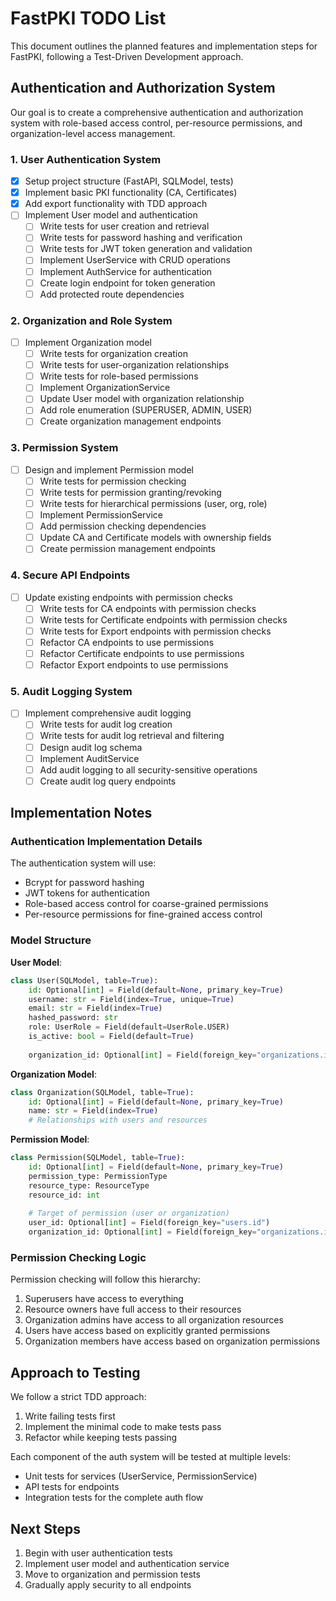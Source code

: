 # FastPKI TODO List

This document outlines the planned features and implementation steps for FastPKI, following a Test-Driven Development approach.

## Authentication and Authorization System

Our goal is to create a comprehensive authentication and authorization system with role-based access control, per-resource permissions, and organization-level access management.

### 1. User Authentication System

- [x] Setup project structure (FastAPI, SQLModel, tests)
- [x] Implement basic PKI functionality (CA, Certificates)
- [x] Add export functionality with TDD approach
- [ ] Implement User model and authentication
  - [ ] Write tests for user creation and retrieval
  - [ ] Write tests for password hashing and verification
  - [ ] Write tests for JWT token generation and validation
  - [ ] Implement UserService with CRUD operations
  - [ ] Implement AuthService for authentication
  - [ ] Create login endpoint for token generation
  - [ ] Add protected route dependencies

### 2. Organization and Role System

- [ ] Implement Organization model
  - [ ] Write tests for organization creation
  - [ ] Write tests for user-organization relationships
  - [ ] Write tests for role-based permissions
  - [ ] Implement OrganizationService
  - [ ] Update User model with organization relationship
  - [ ] Add role enumeration (SUPERUSER, ADMIN, USER)
  - [ ] Create organization management endpoints

### 3. Permission System

- [ ] Design and implement Permission model
  - [ ] Write tests for permission checking
  - [ ] Write tests for permission granting/revoking
  - [ ] Write tests for hierarchical permissions (user, org, role)
  - [ ] Implement PermissionService
  - [ ] Add permission checking dependencies
  - [ ] Update CA and Certificate models with ownership fields
  - [ ] Create permission management endpoints

### 4. Secure API Endpoints

- [ ] Update existing endpoints with permission checks
  - [ ] Write tests for CA endpoints with permission checks
  - [ ] Write tests for Certificate endpoints with permission checks
  - [ ] Write tests for Export endpoints with permission checks
  - [ ] Refactor CA endpoints to use permissions
  - [ ] Refactor Certificate endpoints to use permissions
  - [ ] Refactor Export endpoints to use permissions

### 5. Audit Logging System

- [ ] Implement comprehensive audit logging
  - [ ] Write tests for audit log creation
  - [ ] Write tests for audit log retrieval and filtering
  - [ ] Design audit log schema
  - [ ] Implement AuditService
  - [ ] Add audit logging to all security-sensitive operations
  - [ ] Create audit log query endpoints

## Implementation Notes

### Authentication Implementation Details

The authentication system will use:
- Bcrypt for password hashing
- JWT tokens for authentication
- Role-based access control for coarse-grained permissions
- Per-resource permissions for fine-grained access control

### Model Structure

**User Model**:
```python
class User(SQLModel, table=True):
    id: Optional[int] = Field(default=None, primary_key=True)
    username: str = Field(index=True, unique=True)
    email: str = Field(index=True)
    hashed_password: str
    role: UserRole = Field(default=UserRole.USER)
    is_active: bool = Field(default=True)
    
    organization_id: Optional[int] = Field(foreign_key="organizations.id")
```

**Organization Model**:
```python
class Organization(SQLModel, table=True):
    id: Optional[int] = Field(default=None, primary_key=True)
    name: str = Field(index=True)
    # Relationships with users and resources
```

**Permission Model**:
```python
class Permission(SQLModel, table=True):
    id: Optional[int] = Field(default=None, primary_key=True)
    permission_type: PermissionType
    resource_type: ResourceType
    resource_id: int
    
    # Target of permission (user or organization)
    user_id: Optional[int] = Field(foreign_key="users.id")
    organization_id: Optional[int] = Field(foreign_key="organizations.id")
```

### Permission Checking Logic

Permission checking will follow this hierarchy:
1. Superusers have access to everything
2. Resource owners have full access to their resources
3. Organization admins have access to all organization resources
4. Users have access based on explicitly granted permissions
5. Organization members have access based on organization permissions

## Approach to Testing

We follow a strict TDD approach:
1. Write failing tests first
2. Implement the minimal code to make tests pass
3. Refactor while keeping tests passing

Each component of the auth system will be tested at multiple levels:
- Unit tests for services (UserService, PermissionService)
- API tests for endpoints
- Integration tests for the complete auth flow

## Next Steps

1. Begin with user authentication tests
2. Implement user model and authentication service
3. Move to organization and permission tests
4. Gradually apply security to all endpoints